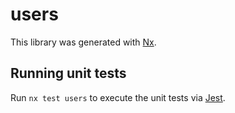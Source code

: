 # users

This library was generated with [Nx](https://nx.dev).

## Running unit tests

Run `nx test users` to execute the unit tests via [Jest](https://jestjs.io).
